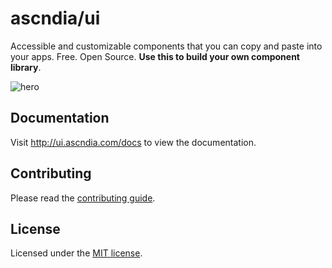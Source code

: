 # ascndia/ui

Accessible and customizable components that you can copy and paste into your apps. Free. Open Source. **Use this to build your own component library**.

![hero](apps/www/public/og.jpg)

## Documentation

Visit http://ui.ascndia.com/docs to view the documentation.

## Contributing

Please read the [contributing guide](/CONTRIBUTING.md).

## License

Licensed under the [MIT license](https://github.com/ascndia/ui/blob/main/LICENSE.md).
